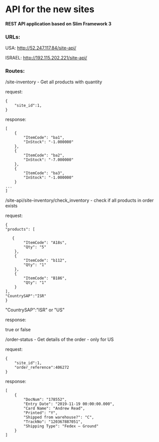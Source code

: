# API for the new sites

#### REST API application based on Slim Framework 3

### URLs:
USA: http://52.247.117.84/site-api/

ISRAEL: http://192.115.202.221/site-api/

### Routes:

/site-inventory - Get all products with quantity

request:
```
{
	"site_id":1,
}
```
response:
```
[
    {
        "ItemCode": "ba1",
        "InStock": "-1.000000"
    },
    {
        "ItemCode": "ba2",
        "InStock": "-7.000000"
    },
    {
        "ItemCode": "ba3",
        "InStock": "-1.000000"
    }
...
]
```


/site-api/site-inventory/check_inventory - check if all products in order exists

request:
```
{
"products": [

   {
        "ItemCode": "A18s",
        "Qty": "5"
    },
    {
        "ItemCode": "b112",
        "Qty": "1"
    },
    {
        "ItemCode": "B186",
        "Qty": "1"
    }
],
"CountrySAP":"ISR"
}

```

"CountrySAP":"ISR" or "US"

response:

true or false

/order-status - Get details of the order - only for US

request:
```
{
	"site_id":1,
	"order_reference":406272
}
```
response:
```
[
    {
        "DocNum": "178552",
        "Entry Date": "2019-11-19 00:00:00.000",
        "Card Name": "Andrew Read",
        "Printed": "Y",
        "Shipped from warehouse?": "C",
        "TrackNo": "120367887051",
        "Shipping Type": "Fedex – Ground"
    }
]
```



